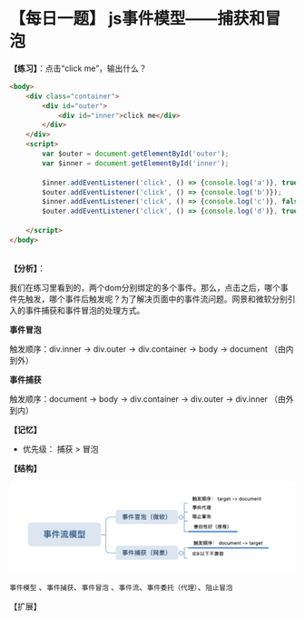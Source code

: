 # 【每日一题】 js事件模型——捕获和冒泡

**【练习】**：点击“click me”，输出什么？

```html
<body>
    <div class="container">
        <div id="outer">
            <div id="inner">click me</div>
        </div>
    </div>
    <script>
        var $outer = document.getElementById('outer');
        var $inner = document.getElementById('inner');

        $inner.addEventListener('click', () => {console.log('a')}, true);
        $outer.addEventListener('click', () => {console.log('b')});
        $inner.addEventListener('click', () => {console.log('c')}, false),
        $outer.addEventListener('click', () => {console.log('d')}, true)

    </script>
</body>



```

**【分析】**：

我们在练习里看到的，两个dom分别绑定的多个事件。那么，点击之后，哪个事件先触发，哪个事件后触发呢？为了解决页面中的事件流问题。网景和微软分别引入的事件捕获和事件冒泡的处理方式。

**事件冒泡**

 触发顺序：div.inner  -> div.outer ->  div.container -> body -> document  （由内到外）

**事件捕获**

 触发顺序：document -> body -> div.container -> div.outer -> div.inner  （由外到内）



**【记忆】**

- 优先级： 捕获 > 冒泡



**【结构】**

![](../assets/images/事件流模型-图谱.jpg)


`事件模型` 、`事件捕获`、`事件冒泡` 、`事件流`、`事件委托（代理）`、`阻止冒泡`

【扩展】

